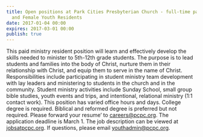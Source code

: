 ```yaml
---
title: Open positions at Park Cities Presbyterian Church - full-time paid 2 year Male
  and Female Youth Residents
date: 2017-01-04 00:00
expires: 2017-03-01 00:00
publish: true
---
```


This paid ministry resident position will learn and effectively develop the skills needed to minister to 5th-12th grade students. The purpose is to lead students and families into the body of Christ, nurture them in their relationship with Christ, and equip them to serve in the name of Christ. Responsibilities include participating in student ministry team development with lay leaders and ministering to students in the church and in the community. Student ministry activities include Sunday School, small group bible studies, youth events and trips, and intentional, relational ministry (1:1 contact work). This position has varied office hours and days. College degree is required. Biblical and reformed degree is preferred but not required. Please forward your resume’ to <careers@pcpc.org>. The application deadline is March 1. The job description can be viewed at [jobsatpcpc.org](https://jobsatpcpc.org). If questions, please email [youthadmin@pcpc.org](mailto:youthadmin@pcpc.org?subject=Inquiry%20about%20PCPC%20Youth%20Resident&20Position).
